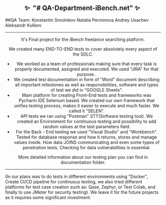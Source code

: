 
<div align="center"><h2>
✨&nbsp; "# QA-Department-iBench.net"  ✨&nbsp;
</h2></div>



##QA Team: 
Konstantin Smolnikov
Natalia Perminova
Andrey Usachev
Aleksandr Kulikov
<hr>
<div align="center">
It's Final project for the iBench freelance searching platform.

We created many END-TO-END tests to cover absolutely every aspect
of the SDLC.

- We worked as a team of professionals making sure that every task 
is properly documented, assigned and executed. We used "JIRA" for that purpose .
- We created test documentation in form of "Word" document describing all important milestones 
as well as responsibilities, software and types of test we did in "GOOGLE Sheets".
- Main platform for creating Front-End tests and frameworks was Pycharm IDE Selenium based. 
We created our own framework that unifies testing process, makes it easier to execute and much faster. We called it "SELEN".  
- API tests we ran using "Postman" STT(Software testing tool). We created an Environment for continuous testing and 
possibility to add random values at the test parameters field. 
- For the Back - End testing we used "Visual Studio" and "Workbench". Tested for database response and 
how  it returns, stores and manage values inside. How data JOINS communicating and even some types of penetration tests.
Checking for data vulnerabilities is essential. 


More detailed information about our testing plan you can find in documentation folder.
</div>
<hr>

(In our plans was to do tests in different environments using "Docker", 
Create CI/CD pipeline for continuous testing, we also tried different platforms for test case creation such as: Qase, Zephyr, 
or Test Colab, and finally to use JMeter for security testing). We leave it for the future projects as it requires 
some significant investment.
 

